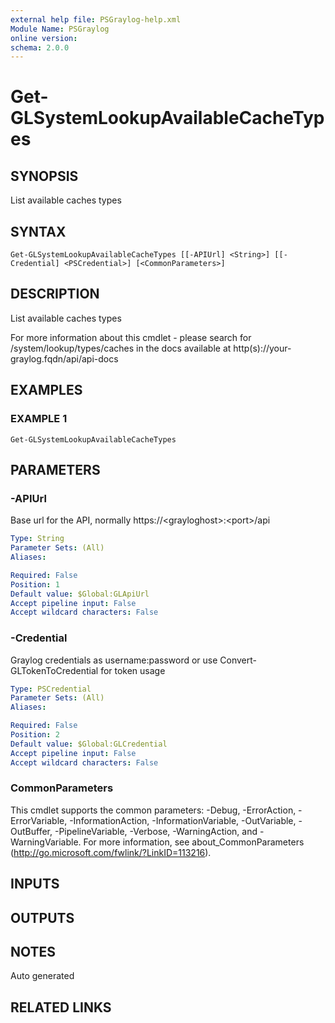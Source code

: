 ```yaml
---
external help file: PSGraylog-help.xml
Module Name: PSGraylog
online version:
schema: 2.0.0
---
```


# Get-GLSystemLookupAvailableCacheTypes

## SYNOPSIS
List available caches types

## SYNTAX

```
Get-GLSystemLookupAvailableCacheTypes [[-APIUrl] <String>] [[-Credential] <PSCredential>] [<CommonParameters>]
```

## DESCRIPTION
List available caches types


For more information about this cmdlet - please search for /system/lookup/types/caches in the docs available at http(s)://your-graylog.fqdn/api/api-docs

## EXAMPLES

### EXAMPLE 1
```
Get-GLSystemLookupAvailableCacheTypes
```

## PARAMETERS

### -APIUrl
Base url for the API, normally https://\<grayloghost\>:\<port\>/api

```yaml
Type: String
Parameter Sets: (All)
Aliases:

Required: False
Position: 1
Default value: $Global:GLApiUrl
Accept pipeline input: False
Accept wildcard characters: False
```

### -Credential
Graylog credentials as username:password or use Convert-GLTokenToCredential for token usage

```yaml
Type: PSCredential
Parameter Sets: (All)
Aliases:

Required: False
Position: 2
Default value: $Global:GLCredential
Accept pipeline input: False
Accept wildcard characters: False
```

### CommonParameters
This cmdlet supports the common parameters: -Debug, -ErrorAction, -ErrorVariable, -InformationAction, -InformationVariable, -OutVariable, -OutBuffer, -PipelineVariable, -Verbose, -WarningAction, and -WarningVariable.
For more information, see about_CommonParameters (http://go.microsoft.com/fwlink/?LinkID=113216).

## INPUTS

## OUTPUTS

## NOTES
Auto generated

## RELATED LINKS

